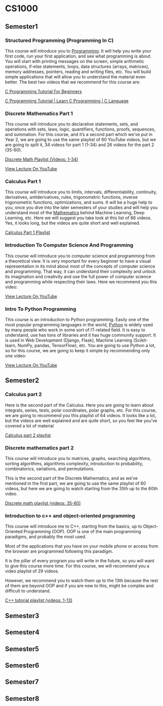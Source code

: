 # CS1000

## Semester1


### Structured Programming (Programming In C)

This course will introduce you to [Programming](http://laconicml.com/machine-learning-weka/). It will help you write your first code, run your first application, and see what programming is about. You will start with printing messages on the screen, simple arithmetic operations, if-else statements, loops, data structures (arrays, matrices), memory addresses, pointers, reading and writing files, etc. You will build simple applications that will allow you to understand the material even better. The best two videos that we recommend for this course are:

[C Programming Tutorial For Beginners](https://www.youtube.com/watch?v=KJgsSFOSQv0&ab_channel=freeCodeCamp.org)

[C Programming Tutorial | Learn C Programming | C Language](https://www.youtube.com/watch?v=-CpG3oATGIs)
         
         
         
                          
### Discrete Mathematics Part 1


This course will introduce you to declarative statements, sets, and operations with sets, laws, logic, quantifiers, functions, proofs, sequences, and summation. For this course, and it’s a second part which we’ve put in Year 2, we are going to use the same playlist of 60 YouTube videos, but we are going to split it, 34 videos for part 1 (1-34) and 26 videos for the part 2 (35-60).

[Discrete Math Playlist (Videos: 1-34)](https://www.youtube.com/playlist?list=PLl-gb0E4MII28GykmtuBXNUNoej-vY5Rz)

[View Lecture On YouTube](https://www.youtube.com/embed/A3Ffwsnad0k)



### Calculus Part 1


This course will introduce you to limits, intervals, differentiability, continuity, derivatives, antiderivatives, rules, trigonometric functions, inverse trigonometric functions, optimizations, and sums. It will be a huge help to you, once you dive into the later semesters of your studies and will help you understand most of the [Mathematics](http://laconicml.com/mathematical-skills-data-scientist/) behind Machine Learning, Deep Learning, etc. Here we will suggest you take look at this list of 86 videos. Yes, it looks long, but the videos are quite short and well explained.

[Calculus Part 1 Playlist](https://www.youtube.com/playlist?list=PLl-gb0E4MII1ml6mys-RXoQ0O3GfwBPVM)


### Introduction To Computer Science And Programming

This course will introduce you to computer science and programming from a theoretical view. It is very important for every beginner to have a visual representation in its mind about most of the concepts of computer science and programming. That way, it can understand their complexity and unlock its imagination and creativity and use the full power of computer science and programming while respecting their laws. Here we recommend you this video:

[View Lecture On YouTube](https://www.youtube.com/embed/zOjov-2OZ0E)


### Intro To Python Programming

This course is an introduction to Python programming. Easily one of the most popular programming languages in the world, [Python](http://laconicml.com/implement-bayesian-regression-python/) is widely used by many people who work in some sort of IT-related field. It is easy to understand, use has tons of libraries and it has huge community support. It is used in Web Development (Django, Flask), Machine Learning (Scikit-learn, NumPy, pandas, TensorFlow), etc. You are going to use Python a lot, so for this course, we are going to keep it simple by recommending only one video:

[View Lecture On YouTube](https://www.youtube.com/embed/rfscVS0vtbw)


## Semester2

### Calculus part 2

Here is the second part of the Calculus. Here you are going to learn about integrals, series, tests, polar coordinates, polar graphs, etc. For this course, we are going to recommend you this playlist of 64 videos. It looks like a lot, but the videos are well explained and are quite short, so you feel like you’ve covered a lot of material


[Calculus part 2 playlist](https://www.youtube.com/playlist?list=PLl-gb0E4MII1OxI-BbNkEhuwPHcKxuPSg)

### Discrete mathematics part 2

This course will introduce you to matrices, graphs, searching algorithms, sorting algorithms, algorithms complexity, introduction to probability, combinatorics, variations, and permutations.

This is the second part of the Discrete Mathematics, and as we’ve mentioned in the first part, we are going to use the same playlist of 60 videos, but here we are going to watch starting from the 35th up to the 60th video.

[Discrete math playlist (videos: 35-60)](https://www.youtube.com/playlist?list=PLl-gb0E4MII28GykmtuBXNUNoej-vY5Rz)

### Introduction to c++ and object-oriented programming

This course will introduce me to C++, starting from the basics, up to Object-Oriented Programming (OOP). OOP is one of the main programming paradigms, and probably the most used.

Most of the applications that you have on your mobile phone or access from the browser are programmed following this paradigm.

It is the pillar of every program you will write in the future, so you will want to give this course more time. For this course, we will recommend you a video playlist of 29 videos.

However, we recommend you to watch them up to the 13th because the rest of them are beyond OOP and if you are new to this, might be complex and difficult to understand.

[C++ tutorial playlist (videos: 1-13)](https://www.youtube.com/playlist?list=PLGLfVvz_LVvQ9S8YSV0iDsuEU8v11yP9M)
## Semester3
## Semester4
## Semester5
## Semester6
## Semester7
## Semester8
